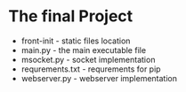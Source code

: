 # The final Project

* front-init - static files location
* main.py - the main executable file
* msocket.py - socket implementation
* requrements.txt - requrements for pip
* webserver.py - webserver implementation
